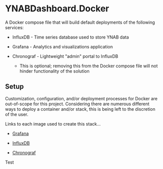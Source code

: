 # YNABDashboard.Docker

A Docker compose file that will build default deployments of the following services:

* InfluxDB - Time series database used to store YNAB data

* Grafana - Analytics and visualizations application

* Chronograf - Lightweight "admin" portal to InfluxDB
  * This is optional; removing this from the Docker compose file will not hinder functionality of the solution

## Setup

Customization, configuration, and/or deployment processes for Docker are out-of-scope for this project. Considering there are numerous different ways to deploy a container and/or stack, this is being left to the discretion of the user.

Links to each image used to create this stack...

* [Grafana](https://hub.docker.com/r/grafana/grafana)

* [InfluxDB](https://hub.docker.com/_/influxdb)

* [Chronograf](https://hub.docker.com/_/chronograf)

Test
